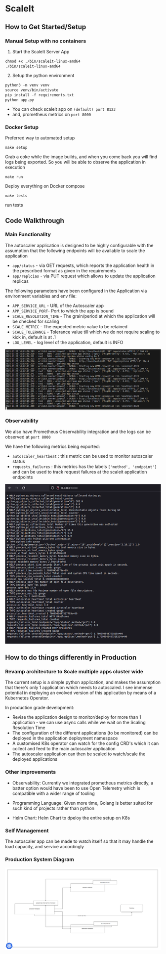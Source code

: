 # ScaleIt

## How to Get Started/Setup

### Manual Setup with no containers

1. Start the ScaleIt Server App

```
chmod +x ./bin/scaleit-linux-amd64
./bin/scaleit-linux-amd64
```

2. Setup the python environment

```
python3 -m venv venv
source venv/bin/activate
pip install -f requirements.txt
python app.py
```

- You can check scaleit app on `(default) port 8123`
- and, prometheus metrics on `port 8000`

### Docker Setup

Preferred way to automated setup

```
make setup
```
Grab a coke while the image builds, and when you come back you will find logs being exported. So you will be able to observe the application in execution

```
make run
```
Deploy everything on Docker compose

```
make tests
```
run tests

## Code Walkthrough

### Main Functionality

The autoscaler application is designed to be highly configurable with the assumption that the following endpoints will be available to scale the application

- `app/status` - via GET requests, which reports the application health in the prescribed format as given in the requirements
- `app/replcias` - via PUT request which allows to update the application replicas

The following parameters have been configured in the Application via environment variables and env file:

-  `APP_SERVICE_URL` - URL of the Autoscaler app
-  `APP_SERVICE_PORT`- Port to which the app is bound
-  `SCALE_RESOLUTION_TIME` - The grain/period at which the application will be checked for scaling
-  `SCALE_METRIC` - The expected metric value to be retained
-  `SCALE_TOLERANCE` - Tolerance value till which we do not require scaling to kick in, default is at .1
-  `LOG_LEVEL` - log level of the application, default is INFO

![App Logs](media/app_logs.png "App Logs")

### Observability

We also have Prometheus Observability integration and the logs can be observed at `port 8000`

We have the following metrics being exported:

- `autoscaler_heartbeat` : this metric can be used to monitor autoscaler status
- `requests_failures` : this metrics has the labels `['method', 'endpoint']` and can be used to track request failures at the scaleit application endpoints

![prometheus metrics](media/prometheus_metrics.png "prometheus metrics")

## How to do things differently in Production

### Revamp architecture to Scale multiple apps cluster wide
The current setup is a simple python application, and makes the assumption that there's only 1 application which needs to autoscaled. I see immense potential in deploying an evolved version of this application by means of a Kubernetes Operator.

In production grade development:
- Revise the application design to monitor/deploy for more than 1 application - we can use async calls while we wait on the Scaling Resolution Time
- The configuration of the different applications (to be monitored) can be deployed in the application deployment namespace
- A customised K8s operator can watch for the config CRD's which it can collect and feed to the main autoscaler application
- The autoscaler application can then be scaled to watch/scale the deployed applications

### Other improvements

- Observability: Currently we integrated prometheus metrics directly, a batter option would have been to use Open Telemetry which is compatible with a wider range of tooling

-  Programming Language: Given more time, Golang is better suited for such kind of projects rather than python

- Helm Chart: Helm Chart to dpeloy the entire setup on K8s

### Self Management
The autoscaler app can be made to watch itself so that it may handle the load capacity, and service accordingly

### Production System Diagram

![Production Diagram](media/autoscaler.png "Production Diagram")